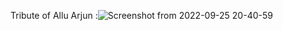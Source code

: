 Tribute of Allu Arjun :![Screenshot from 2022-09-25 20-40-59](https://user-images.githubusercontent.com/108522080/192150797-6571c9f5-25bf-4009-a36d-9ba3681be662.png)
